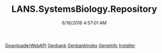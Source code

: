 ﻿---
title: LANS.SystemsBiology.Repository
date: 6/16/2016 4:57:01 AM
---

[DownloaderWebAPI](T-LANS.SystemsBiology.Repository.DownloaderWebAPI.html)
[Genbank](T-LANS.SystemsBiology.Repository.Genbank.html)
[GenbankIndex](T-LANS.SystemsBiology.Repository.GenbankIndex.html)
[GeneInfo](T-LANS.SystemsBiology.Repository.GeneInfo.html)
[Installer](T-LANS.SystemsBiology.Repository.Installer.html)
